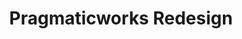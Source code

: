 ---
createdAt: 01/09/2021
title: Pragmaticworks Redesign
highlight: A complete redesign of pragmaticworks.com
type: Contract
coverImg: pragmaticworks-redesign-cover.png
featured: true
url: https://pragmaticworks-redesign.netlify.app/
category:
  - Site Templates, Landing Page
tools:
  - HTML
  - CSS
  - SCSS
  - JavaScript
  - Bootstrap
  - Gulp
---